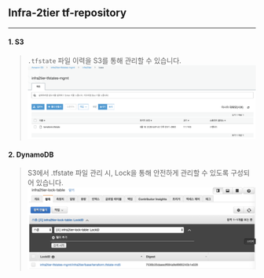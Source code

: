 ## Infra-2tier tf-repository
---
#### 1. S3
>`.tfstate` 파일 이력을 S3를 통해 관리할 수 있습니다.
![Screenshot](img/s3.png)
>
#### 2. DynamoDB  
>S3에서 .tfstate 파일 관리 시, Lock을 통해 안전하게 관리할 수 있도록 구성되어 있습니다.
![Screenshot](img/db.png)